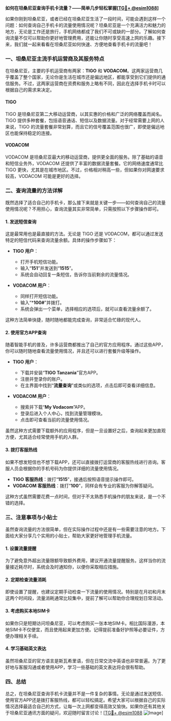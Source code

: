 **如何在坦桑尼亚查询手机卡流量？——简单几步轻松掌握[[TG💪+ @esim1088](https://t.me/s/esim1088)]**

如果你刚到坦桑尼亚，或者已经在坦桑尼亚生活了一段时间，可能会遇到这样一个问题：如何查询自己手机卡的流量使用情况呢？坦桑尼亚是一个充满活力和魅力的地方，无论是工作还是旅行，手机网络都成了我们不可或缺的一部分。了解如何查询流量不仅可以帮助你更好地管理费用，还能让你随时享受高速上网的乐趣。接下来，我们就一起来看看在坦桑尼亚如何快速、方便地查看手机卡的流量吧！

### 一、坦桑尼亚主流手机运营商及其服务特点

在坦桑尼亚，主要的手机运营商有两家：**TIGO** 和 **VODACOM**。这两家运营商几乎覆盖了整个国家，无论你是生活在城市还是偏远地区，都能享受到它们提供的通信服务。不过，这两家运营商在资费和服务上略有不同，因此在选择手机卡时可以根据自己的需求来决定。

#### TIGO

TIGO 是坦桑尼亚第二大移动运营商，以其实惠的价格和广泛的网络覆盖而闻名。TIGO 提供多种套餐，包括语音通话、短信以及数据流量。对于经常需要上网的人来说，TIGO 的流量套餐非常划算，而且它的信号覆盖范围也很广，即使是偏远地区也能保持稳定的连接。

#### VODACOM

VODACOM 是坦桑尼亚最大的移动运营商，提供更全面的服务。除了基础的语音和短信业务外，VODACOM 还提供了丰富的数据流量套餐。它的网络速度通常比 TIGO 更快，尤其是在城市地区。不过，价格相对稍高一些，但如果你对网速要求较高，VODACOM 可能是更好的选择。

### 二、查询流量的方法详解

既然选择了适合自己的手机卡，那么接下来就是关键一步——如何查询自己的流量使用情况呢？不用担心，查询流量其实非常简单，只需按照以下步骤操作即可。

#### 1. 发送短信查询

这是最常用也是最直接的方法。无论是 TIGO 还是 VODACOM，都可以通过发送特定的短信代码来查询流量余额。具体的操作步骤如下：

- **TIGO 用户**：
  - 打开手机短信功能。
  - 输入“**151**”并发送到“**1515**”。
  - 系统会自动回复一条短信，告诉你当前剩余的流量情况。

- **VODACOM 用户**：
  - 同样打开短信功能。
  - 输入“***100#**”并拨打。
  - 系统会弹出一个菜单，选择相应的选项后，就可以查看流量余额了。

这种方法简单快捷，随时随地都能完成查询，非常适合忙碌的现代人。

#### 2. 使用官方APP查询

随着智能手机的普及，许多运营商都推出了自己的官方应用程序。通过这些APP，你可以随时随地查看流量使用情况，并且还可以进行套餐升级等操作。

- **TIGO 用户**：
  - 下载并安装“**TIGO Tanzania**”官方APP。
  - 注册并登录你的账户。
  - 在主界面中找到“**流量查询**”或类似的选项，点击后即可查看详细信息。

- **VODACOM 用户**：
  - 搜索并下载“**My Vodacom**”APP。
  - 登录后进入个人中心，找到流量管理模块。
  - 点击即可查看当前的流量使用情况。

虽然这种方式需要下载额外的应用程序，但是一旦设置好之后，查询起来更加直观方便，尤其适合经常使用手机的人群。

#### 3. 拨打客服热线

如果不想发短信也不想下载APP，还可以直接拨打运营商的客服热线进行咨询。客服人员会根据你的手机号码为你提供详细的流量使用情况。

- **TIGO 客服热线**：拨打“**1515**”，接通后按照语音提示操作即可。
- **VODACOM 客服热线**：拨打“**100**”，同样会有专业的客服为你解答疑问。

这种方式虽然需要花费一点时间，但对于不太熟悉手机操作的朋友来说，是一个不错的选择。

### 三、注意事项与小贴士

虽然查询流量的方法很简单，但在实际操作过程中还是有一些需要注意的地方。下面给大家分享几个实用的小贴士，帮助大家更好地管理手机流量。

#### 1. 设置流量提醒

为了避免意外超出流量限额导致额外费用，建议开通流量提醒服务。这样当你的流量接近耗尽时，系统会及时通知你，以便你采取相应措施。

#### 2. 定期检查流量消耗

即使设置了提醒，也建议定期手动检查一下流量的使用情况。特别是在月初和月末这两个时间段，流量消耗通常比较集中，提前了解可以帮助你合理规划日常活动。

#### 3. 考虑购买本地SIM卡

如果你只是短期访问坦桑尼亚，可以考虑购买一张本地SIM卡。相比国际漫游，本地SIM卡不仅便宜，而且使用起来更加方便。记得提前准备好护照等必要证件，方便办理相关手续。

#### 4. 学习基础英文表达

虽然坦桑尼亚的官方语言是斯瓦希里语，但在日常交流中英语也非常普遍。为了更好地与客服沟通或者使用APP，学习一些基础的英文表达将会很有帮助。

### 四、总结

总之，在坦桑尼亚查询手机卡流量并不是一件复杂的事情。无论是通过发送短信、使用官方APP还是拨打客服热线，都可以轻松搞定。希望大家可以根据自己的实际情况选择最适合自己的方式，让每一次上网都变得高效又愉快。如果你还有其他关于坦桑尼亚通讯方面的疑问，欢迎随时留言讨论！[[TG💪+ @esim1088](https://t.me/s/esim1088) ![Image](https://i.postimg.cc/4NQfJmqS/Snipaste-2025-05-13-00-14-12.png)]